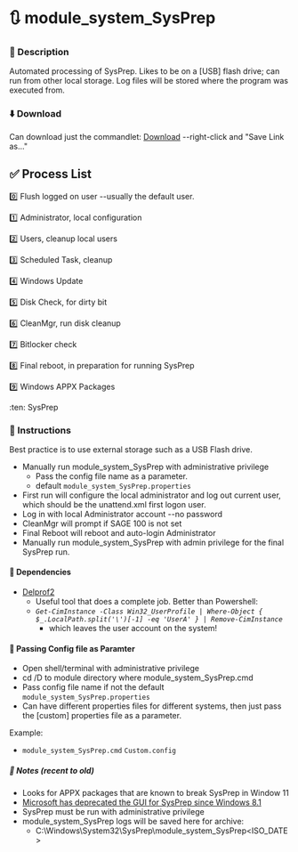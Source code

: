 # :arrows_clockwise: module_system_SysPrep


### :page_with_curl: Description

Automated processing of SysPrep.
Likes to be on a [USB] flash drive; can run from other local storage.
Log files will be stored where the program was executed from.


### :arrow_down: Download

Can download just the commandlet:
[Download](https://raw.githubusercontent.com/DavidGeeraerts/module_system_SysPrep/main/module_system_SysPrep.cmd) --right-click and "Save Link as..."


## :white_check_mark: Process List

:zero: Flush logged on user --usually the default user.

:one: Administrator, local configuration

:two: Users, cleanup local users

:three: Scheduled Task, cleanup

:four: Windows Update

:five: Disk Check, for dirty bit

:six: CleanMgr, run disk cleanup

:seven: Bitlocker check

:eight: Final reboot, in preparation for running SysPrep

:nine: Windows APPX Packages

:ten: SysPrep


### :green_book: Instructions

Best practice is to use external storage such as a USB Flash drive.

- Manually run module\_system\_SysPrep with administrative privilege
	- Pass the config file name as a parameter.
	- default `module_system_SysPrep.properties`
- First run will configure the local administrator and log out current user, which should be the unattend.xml first logon user.
- Log in with local Administrator account --no password 
- CleanMgr will prompt if SAGE 100 is not set
- Final Reboot will reboot and auto-login Administrator
- Manually run module_system_SysPrep with admin privilege for the final SysPrep run.


#### :orange_book: Dependencies

- [Delprof2](https://helgeklein.com/free-tools/delprof2-user-profile-deletion-tool/)
	- Useful tool that does a complete job. Better than Powershell:
	- *`Get-CimInstance -Class Win32_UserProfile | Where-Object { $_.LocalPath.split('\')[-1] -eq 'UserA' } | Remove-CimInstance`*
		- which leaves the user account on the system!

#### :incoming_envelope: Passing Config file as Paramter

- Open shell/terminal with administrative privilege
- cd /D to module directory where module_system_SysPrep.cmd
- Pass config file name if not the default `module_system_SysPrep.properties`
- Can have different properties files for different systems, then just pass the [custom] properties file as a parameter.


Example:

- `module_system_SysPrep.cmd` `Custom.config`


##### :notebook: Notes (recent to old)

- Looks for APPX packages that are known to break SysPrep in Window 11
- [Microsoft has deprecated the GUI for SysPrep since Windows 8.1](https://docs.microsoft.com/en-us/windows-hardware/manufacture/desktop/sysprep--system-preparation--overview) 
- SysPrep must be run with administrative privilege  
- module_system_SysPrep logs will be saved here for archive:
	- C:\Windows\System32\SysPrep\module_system_SysPrep\<ISO_DATE>
